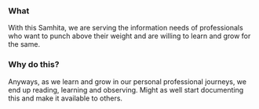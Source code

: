 ### What

With this Samhita, we are serving the information needs of professionals who want to punch above their weight and are willing to learn and grow for the same.

### Why do this?

Anyways, as we learn and grow in our personal professional journeys, we end up reading, learning and observing. Might as well start documenting this and make it available to others.
